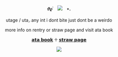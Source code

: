 
<h4 align="center"
 
𝜗𝜚 ࣪ㅤ![](https://komarev.com/ghpvc/?username=utagez&color=BABABA)ㅤ⋆.

 </h4>
<p align="center">


<p align="center">  utage / uta◞ any int i dont bite just dont be a weirdo
<p align="center">  more info on rentry or straw page and visit ata book
<p align="center">
 <a href="https://therapyavoiderz.atabook.org/">𝗮𝘁𝗮 𝗯𝗼𝗼𝗸</a> ♱ <a href="https://therapyavoiderz.straw.page/">𝘀𝘁𝗿𝗮𝘄 𝗽𝗮𝗴𝗲</a> 
 
 <p align="center">
 <img src="https://64.media.tumblr.com/4a457acfb4a1ba627806a47c48c12174/1642b772b34cea70-bb/s400x600/8ad1eb4af4f4a7825e8c1db4c4c0d13fc7e2969a.pnj">




